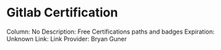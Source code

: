 # Gitlab Certification

Column: No
Description: Free Certifications paths and badges
Expiration: Unknown
Link: Link
Provider: Bryan Guner